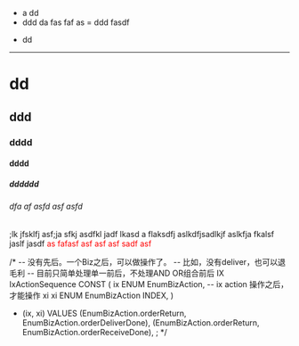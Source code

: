 - a dd
- ddd
da fas faf as
= ddd fasdf
* dd
------
# dd
## ddd
### dddd
#### dddd
##### dddddd
###### dfa af asfd asf asfd
;lk jfsklfj asf;ja sfkj asdfkl jadf lkasd
a flaksdfj aslkdfjsadlkjf aslkfja
fkalsf jaslf jasdf
<span style="color:red;">as fafasf asf asf asf sadf asf </span>

/*
-- 没有先后。一个Biz之后，可以做操作了。
-- 比如，没有deliver，也可以退毛利
-- 目前只简单处理单一前后，不处理AND OR组合前后
IX IxActionSequence CONST (
    ix ENUM EnumBizAction,              -- ix action 操作之后，才能操作 xi
    xi ENUM EnumBizAction INDEX,
)
+ (ix, xi)
VALUES 
(EnumBizAction.orderReturn, EnumBizAction.orderDeliverDone),
(EnumBizAction.orderReturn, EnumBizAction.orderReceiveDone),
;
*/

